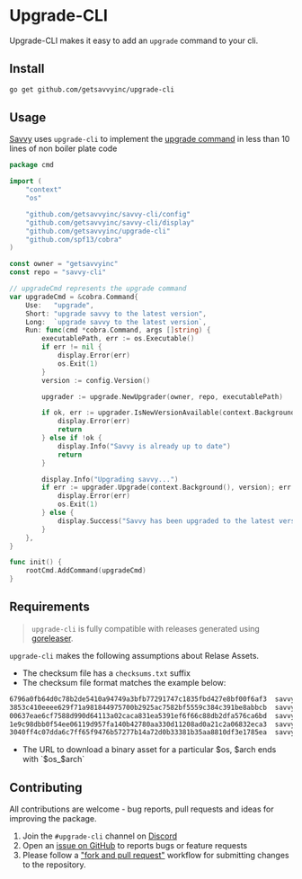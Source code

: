 # Upgrade-CLI

Upgrade-CLI makes it easy to add an `upgrade` command to your cli.

## Install

```sh
go get github.com/getsavvyinc/upgrade-cli

```

## Usage

[Savvy](https://github.com/getsavvyinc/savvy-cli) uses `upgrade-cli` to implement the [upgrade command](https://github.com/getsavvyinc/savvy-cli/blob/main/cmd/upgrade.go) in less than 10 lines of non boiler plate code

```go
package cmd

import (
	"context"
	"os"

	"github.com/getsavvyinc/savvy-cli/config"
	"github.com/getsavvyinc/savvy-cli/display"
	"github.com/getsavvyinc/upgrade-cli"
	"github.com/spf13/cobra"
)

const owner = "getsavvyinc"
const repo = "savvy-cli"

// upgradeCmd represents the upgrade command
var upgradeCmd = &cobra.Command{
	Use:   "upgrade",
	Short: "upgrade savvy to the latest version",
	Long:  `upgrade savvy to the latest version`,
	Run: func(cmd *cobra.Command, args []string) {
		executablePath, err := os.Executable()
		if err != nil {
			display.Error(err)
			os.Exit(1)
		}
		version := config.Version()

		upgrader := upgrade.NewUpgrader(owner, repo, executablePath)

		if ok, err := upgrader.IsNewVersionAvailable(context.Background(), version); err != nil {
			display.Error(err)
			return
		} else if !ok {
			display.Info("Savvy is already up to date")
			return
		}

		display.Info("Upgrading savvy...")
		if err := upgrader.Upgrade(context.Background(), version); err != nil {
			display.Error(err)
			os.Exit(1)
		} else {
			display.Success("Savvy has been upgraded to the latest version")
		}
	},
}

func init() {
	rootCmd.AddCommand(upgradeCmd)
}
```

## Requirements

> `upgrade-cli` is fully compatible with releases generated using [goreleaser](https://github.com/goreleaser/goreleaser).

`upgrade-cli` makes the following assumptions about Relase Assets.

* The checksum file has a `checksums.txt` suffix
* The checksum file format matches the example below:

```sh
6796a0fb64d0c78b2de5410a94749a3bfb77291747c1835fbd427e8bf00f6af3  savvy_darwin_arm64
3853c410eeee629f71a981844975700b2925ac7582bf5559c384c391be8abbcb  savvy_darwin_x86_64
00637eae6cf7588d990d64113a02caca831ea5391ef6f66c88db2dfa576ca6bd  savvy_linux_arm64
1e9c98dbb0f54ee06119d957fa140b42780aa330d11208ad0a21c2a06832eca3  savvy_linux_i386
3040ff4c07dda6c7ff65f9476b57277b14a72d0b33381b35aa8810df3e1785ea  savvy_linux_x86_64
```
* The URL to download a binary asset for a particular $os, $arch ends with `$os_$arch`

## Contributing

All contributions are welcome - bug reports, pull requests and ideas for improving the package.

1. Join the `#upgrade-cli` channel on [Discord](https://getsavvy.so/discord)
2. Open an [issue on GitHub](https://github.com/getsavvyinc/upgrade-cli/issues/new) to reports bugs or feature requests
3. Please follow a ["fork and pull request"](https://docs.github.com/en/get-started/exploring-projects-on-github/contributing-to-a-project) workflow for submitting changes to the repository.
